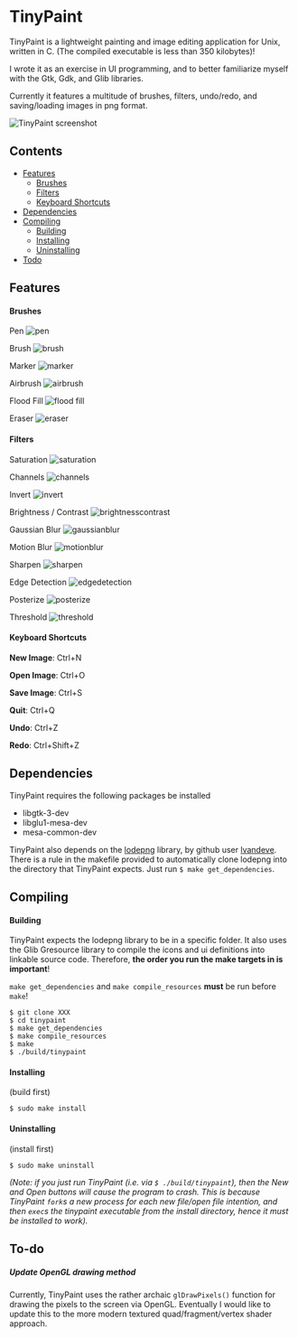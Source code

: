 # TinyPaint

TinyPaint is a lightweight painting and image editing application for Unix, written in C. (The compiled executable is less than 350 kilobytes)!

I wrote it as an exercise in UI programming, and to better familiarize myself with the Gtk, Gdk, and Glib libraries.

Currently it features a multitude of brushes, filters, undo/redo, and saving/loading images in png format.

![TinyPaint screenshot](https://i.imgur.com/CrieDeR.png)

## Contents

- [Features](#features)
    - [Brushes](#brushes)
    - [Filters](#filters)
    - [Keyboard Shortcuts](#keyboardshortcuts)
- [Dependencies](#dependencies)
- [Compiling](#compiling)
    - [Building](#building)
    - [Installing](#installing)
    - [Uninstalling](#uninstalling)
- [Todo](#todo)

<a name="features"></a>
## Features

<a name="brushes"></a>
#### Brushes

Pen
![pen](https://i.imgur.com/YcIyjX2.png)

Brush
![brush](https://i.imgur.com/Ly2U1h3.png)

Marker
![marker](https://i.imgur.com/JSwkGIX.png)

Airbrush
![airbrush](https://i.imgur.com/mUJrzzZ.png)

Flood Fill
![flood fill](https://i.imgur.com/pY4mipe.png)

Eraser
![eraser](https://i.imgur.com/y9dNTjl.png)

<a name="filters"></a>
#### Filters

Saturation
![saturation](https://i.imgur.com/a490B7Z.png)

Channels
![channels](https://i.imgur.com/NQqbb99.png)

Invert
![invert](https://i.imgur.com/jjtbpCh.png)

Brightness / Contrast
![brightnesscontrast](https://i.imgur.com/VY9Oort.png)

Gaussian Blur
![gaussianblur](https://i.imgur.com/I4ZUrcv.png)

Motion Blur
![motionblur](https://i.imgur.com/dJBZ5pN.png)

Sharpen
![sharpen](https://i.imgur.com/grHOXWD.png)

Edge Detection
![edgedetection](https://i.imgur.com/BlzKl5T.png)

Posterize
![posterize](https://i.imgur.com/quzt1qY.png)

Threshold
![threshold](https://i.imgur.com/aFZBgSx.png)

<a name="keyboardshortcuts"></a>
#### Keyboard Shortcuts

**New Image**: Ctrl+N

**Open Image**: Ctrl+O

**Save Image**: Ctrl+S

**Quit**: Ctrl+Q

**Undo**: Ctrl+Z

**Redo**: Ctrl+Shift+Z

<a name="dependencies"></a>
## Dependencies

TinyPaint requires the following packages be installed

- libgtk-3-dev
- libglu1-mesa-dev
- mesa-common-dev

TinyPaint also depends on the [lodepng](https://lodev.org/lodepng/) library, by github user [lvandeve](https://github.com/lvandeve/lodepng). There is a rule in the makefile provided to automatically clone lodepng into the directory that TinyPaint expects. Just run `$ make get_dependencies`.

<a name="compiling"></a>
## Compiling

<a name="building"></a>
#### Building

TinyPaint expects the lodepng library to be in a specific folder. It also uses the Glib Gresource library to compile the icons and ui definitions into linkable source code. Therefore, **the order you run the make targets in is important**!

`make get_dependencies` and `make compile_resources` **must** be run before `make`!

```
$ git clone XXX
$ cd tinypaint
$ make get_dependencies
$ make compile_resources
$ make
$ ./build/tinypaint
```

<a name="installing"></a>
#### Installing

(build first)

```
$ sudo make install
```

<a name="uninstalling"></a>
#### Uninstalling

(install first)

```
$ sudo make uninstall
```

*(Note: if you just run TinyPaint (i.e. via `$ ./build/tinypaint`), then the New and Open buttons will cause the program to crash. This is because TinyPaint `fork`s a new process for each new file/open file intention, and then `exec`s the tinypaint executable from the install directory, hence it must be installed to work).*

<a name="todo"></a>
## To-do

##### Update OpenGL drawing method
Currently, TinyPaint uses the rather archaic `glDrawPixels()` function for drawing the pixels to the screen via OpenGL. Eventually I would like to update this to the more modern textured quad/fragment/vertex shader approach.

